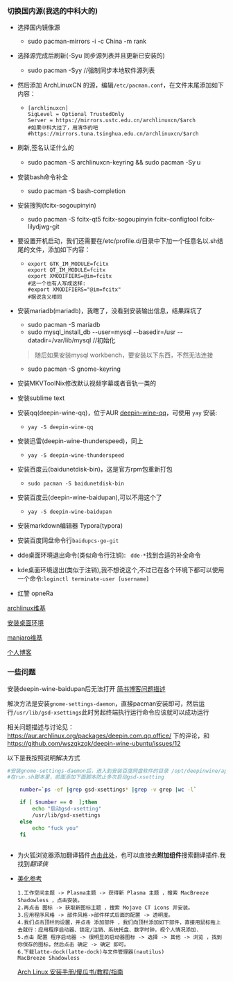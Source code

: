 

### 切换国内源(我选的中科大的)

- 选择国内镜像源

  - sudo pacman-mirrors -i -c China -m rank

- 选择源完成后刷新(-Syu 同步源列表并且更新已安装的)

  - sudo pacman -Syy  	//强制同步本地软件源列表

- 然后添加 ArchLinuxCN 的源，编辑`/etc/pacman.conf`，在文件末尾添加如下内容：

  - ```
    [archlinuxcn]
    SigLevel = Optional TrustedOnly
    Server = https://mirrors.ustc.edu.cn/archlinuxcn/$arch
    #如果中科大挂了，用清华的吧
    #https://mirrors.tuna.tsinghua.edu.cn/archlinuxcn/$arch
    ```

- 刷新,签名认证什么的

  - sudo pacman -S archlinuxcn-keyring && sudo pacman -Syｕ

- 安装bash命令补全

  - sudo pacman -S bash-completion

- 安装搜狗(fcitx-sogoupinyin)

  - sudo pacman -S fcitx-qt5 fcitx-sogoupinyin fcitx-configtool fcitx-lilydjwg-git

- 要设置开机启动，我们还需要在/etc/profile.d/目录中下加一个任意名以.sh结尾的文件，添加如下内容：

  - ```
    export GTK_IM_MODULE=fcitx
    export QT_IM_MODULE=fcitx
    export XMODIFIERS=@im=fcitx
    #这一个也有人写成这样:
    #export XMODIFIERS="@im=fcitx"
    #据说含义相同
    ```

- 安装mariadb(mariadb)，我瞎了，没看到安装输出信息，结果踩坑了

  - sudo pacman -S mariadb
  - sudo mysql_install_db --user=mysql --basedir=/usr --datadir=/var/lib/mysql   //初始化

  > 随后如果安装mysql workbench，要安装以下东西，不然无法连接

  - sudo pacman -S gnome-keyring

- 安装MKVToolNix修改默认视频字幕或者音轨一类的

- 安装sublime text

- 安装qq(deepin-wine-qq)，位于AUR [deepin-wine-qq](https://aur.archlinux.org/packages/deepin-wine-qq/)，可使用 `yay` 安装:

  - ```
    yay -S deepin-wine-qq
    ```

- 安装迅雷(deepin-wine-thunderspeed)，同上

  - ```
    yay -S deepin-wine-thunderspeed
    ```
    
- 安装百度云(baidunetdisk-bin)，这是官方rpm包重新打包

  - ```
    sudo pacman -S baidunetdisk-bin
    
- 安装百度云(deepin-wine-baidupan),可以不用这个了

  - ```
    yay -S deepin-wine-baidupan
    ```

- 安装markdown编辑器 Typora(typora)

- 安装百度网盘命令行`baidupcs-go-git`

- dde桌面环境退出命令(类似命令行注销): ` dde-*`找到合适的补全命令

- kde桌面环境退出(类似于注销),我不想说这个,不过已在各个环境下都可以使用一个命令:`loginctl terminate-user [username]`

- 红警 opneRa



[archlinux维基](https://wiki.archlinux.org)

[安装桌面环境](https://wiki.manjaro.org/index.php?title=Install_Desktop_Environments)

[manjaro维基](https://wiki.manjaro.org/)

[个人博客](https://www.lulinux.com/archives/1319)

### 一些问题

安装deepin-wine-baidupan后无法打开	[简书博客问题描述](https://www.jianshu.com/p/ccebb0d437bd)

解决方法是安装`gnome-settings-daemon`，直接pacman安装即可，然后运行`/usr/lib/gsd-xsettings`
​此时另起终端执行运行命令应该就可以成功运行

相关问题描述与讨论见：<https://aur.archlinux.org/packages/deepin.com.qq.office/> 下的评论，和<https://github.com/wszqkzqk/deepin-wine-ubuntu/issues/12>

以下是我按照说明解决方式

```bash
#安装gnome-settings-daemon后，进入到安装百度网盘软件的目录 /opt/deepinwine/apps/Deepin-BaiduNetDisk/
#在run.sh脚本里，前面添加下面脚本防止多次启动gsd-xsetting

    number=`ps -ef |grep gsd-xsettings* |grep -v grep |wc -l`

    if [ $number == 0  ];then
        echo "启动gsd-xsetting"
        /usr/lib/gsd-xsettings
    else 
        echo "fuck you"
    fi
 
```

- 为火狐浏览器添加翻译插件[点击此处](https://support.mozilla.org/zh-CN/kb/%E5%A6%82%E4%BD%95%E4%B8%BAFirefox%E6%B7%BB%E5%8A%A0%E7%BF%BB%E8%AF%91%E5%8A%9F%E8%83%BD)，也可以直接去**附加组件**搜索翻译插件.我找到*翻译侠*

- [美化参考](https://www.cnblogs.com/luoshuitianyi/p/10587788.html)  

  ```
  1.工作空间主题 -> Plasma主题 -> 获得新 Plasma 主题 ，搜索 MacBreeze Shadowless ，点击安装。
  2.再点击 图标 -> 获取新图标主题 ，搜索 Mojave CT icons 并安装。
  3.应用程序风格 -> 部件风格->部件样式后面的配置 -> 透明度。
  4.我们点击顶栏的设置，并点击 添加部件 ，我们向顶栏添加如下部件，直接用鼠标拖上去就行：应用程序启动器、锁定/注销、系统托盘、数字时钟，视个人情况添加.
  5.点击 配置 程序启动器 -> 很明显的启动器图标 -> 选择 -> 其他 -> 浏览 ，找到你保存的图标，然后点击 确定 -> 确定 即可。
  6.下载latte-dock(latte-dock)与文件管理器(nautilus)
  MacBreeze Shadowless
  ```

  [Arch Linux 安装手册/傻瓜书/教程/指南](https://www.jianshu.com/p/6fe59c24b3df)
